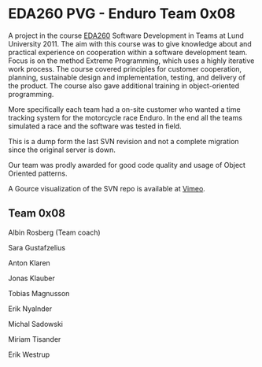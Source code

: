 # EDA260 PVG - Enduro Team 0x08
A project in the course [EDA260](http://cs.lth.se/eda260/) Software Development in Teams at Lund University 2011. The aim with this course was to give knowledge about and practical experience on cooperation within a software development team.  Focus is on the method Extreme Programming, which uses a highly iterative work process.  The course covered principles for customer cooperation, planning, sustainable design and implementation, testing, and delivery of the product. The course also gave additional training in object-oriented programming. 

More specifically each team had a on-site customer who wanted a time tracking system for the motorcycle race Enduro. In the end all the teams simulated a race and the software was tested in field.

This is a dump form the last SVN revision and not a complete migration since the original server is down.

Our team was prodly awarded for good code quality and usage of Object Oriented patterns.

A Gource visualization of the SVN repo is available at [Vimeo](http://vimeo.com/20217811).

## Team 0x08

Albin Rosberg (Team coach)

Sara Gustafzelius

Anton Klaren

Jonas Klauber

Tobias Magnusson

Erik Nyalnder

Michal Sadowski

Miriam Tisander

Erik Westrup
